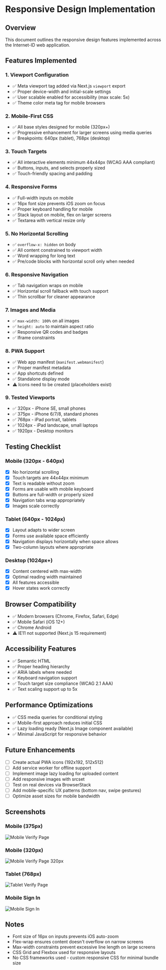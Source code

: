 # Responsive Design Implementation

## Overview

This document outlines the responsive design features implemented across the Internet-ID web application.

## Features Implemented

### 1. Viewport Configuration

- ✅ Meta viewport tag added via Next.js `viewport` export
- ✅ Proper device-width and initial-scale settings
- ✅ User scalable enabled for accessibility (max scale: 5x)
- ✅ Theme color meta tag for mobile browsers

### 2. Mobile-First CSS

- ✅ All base styles designed for mobile (320px+)
- ✅ Progressive enhancement for larger screens using media queries
- ✅ Breakpoints: 640px (tablet), 768px (desktop)

### 3. Touch Targets

- ✅ All interactive elements minimum 44x44px (WCAG AAA compliant)
- ✅ Buttons, inputs, and selects properly sized
- ✅ Touch-friendly spacing and padding

### 4. Responsive Forms

- ✅ Full-width inputs on mobile
- ✅ 16px font size prevents iOS zoom on focus
- ✅ Proper keyboard handling for mobile
- ✅ Stack layout on mobile, flex on larger screens
- ✅ Textarea with vertical resize only

### 5. No Horizontal Scrolling

- ✅ `overflow-x: hidden` on body
- ✅ All content constrained to viewport width
- ✅ Word wrapping for long text
- ✅ Pre/code blocks with horizontal scroll only when needed

### 6. Responsive Navigation

- ✅ Tab navigation wraps on mobile
- ✅ Horizontal scroll fallback with touch support
- ✅ Thin scrollbar for cleaner appearance

### 7. Images and Media

- ✅ `max-width: 100%` on all images
- ✅ `height: auto` to maintain aspect ratio
- ✅ Responsive QR codes and badges
- ✅ Iframe constraints

### 8. PWA Support

- ✅ Web app manifest (`manifest.webmanifest`)
- ✅ Proper manifest metadata
- ✅ App shortcuts defined
- ✅ Standalone display mode
- ⚠️ Icons need to be created (placeholders exist)

### 9. Tested Viewports

- ✅ 320px - iPhone SE, small phones
- ✅ 375px - iPhone 6/7/8, standard phones
- ✅ 768px - iPad portrait, tablets
- ✅ 1024px - iPad landscape, small laptops
- ✅ 1920px - Desktop monitors

## Testing Checklist

### Mobile (320px - 640px)

- [x] No horizontal scrolling
- [x] Touch targets are 44x44px minimum
- [x] Text is readable without zoom
- [x] Forms are usable with mobile keyboard
- [x] Buttons are full-width or properly sized
- [x] Navigation tabs wrap appropriately
- [x] Images scale correctly

### Tablet (640px - 1024px)

- [x] Layout adapts to wider screen
- [x] Forms use available space efficiently
- [x] Navigation displays horizontally when space allows
- [x] Two-column layouts where appropriate

### Desktop (1024px+)

- [x] Content centered with max-width
- [x] Optimal reading width maintained
- [x] All features accessible
- [x] Hover states work correctly

## Browser Compatibility

- ✅ Modern browsers (Chrome, Firefox, Safari, Edge)
- ✅ Mobile Safari (iOS 12+)
- ✅ Chrome Android
- ⚠️ IE11 not supported (Next.js 15 requirement)

## Accessibility Features

- ✅ Semantic HTML
- ✅ Proper heading hierarchy
- ✅ ARIA labels where needed
- ✅ Keyboard navigation support
- ✅ Touch target size compliance (WCAG 2.1 AAA)
- ✅ Text scaling support up to 5x

## Performance Optimizations

- ✅ CSS media queries for conditional styling
- ✅ Mobile-first approach reduces initial CSS
- ✅ Lazy loading ready (Next.js Image component available)
- ✅ Minimal JavaScript for responsive behavior

## Future Enhancements

- [ ] Create actual PWA icons (192x192, 512x512)
- [ ] Add service worker for offline support
- [ ] Implement image lazy loading for uploaded content
- [ ] Add responsive images with srcset
- [ ] Test on real devices via BrowserStack
- [ ] Add mobile-specific UX patterns (bottom nav, swipe gestures)
- [ ] Optimize asset sizes for mobile bandwidth

## Screenshots

### Mobile (375px)

![Mobile Verify Page](https://github.com/user-attachments/assets/3e307ffc-697b-4a63-9f92-1d16b4f92e55)

### Mobile (320px)

![Mobile Verify Page 320px](https://github.com/user-attachments/assets/d8b8d49a-f309-4032-81a1-97451f3a235d)

### Tablet (768px)

![Tablet Verify Page](https://github.com/user-attachments/assets/600e8a91-b0ba-4a47-abb3-eac4113a73f5)

### Mobile Sign In

![Mobile Sign In](https://github.com/user-attachments/assets/cf33e15a-3700-48e0-b7f1-558099cbc9eb)

## Notes

- Font size of 16px on inputs prevents iOS auto-zoom
- Flex-wrap ensures content doesn't overflow on narrow screens
- Max-width constraints prevent excessive line length on large screens
- CSS Grid and Flexbox used for responsive layouts
- No CSS frameworks used - custom responsive CSS for minimal bundle size

